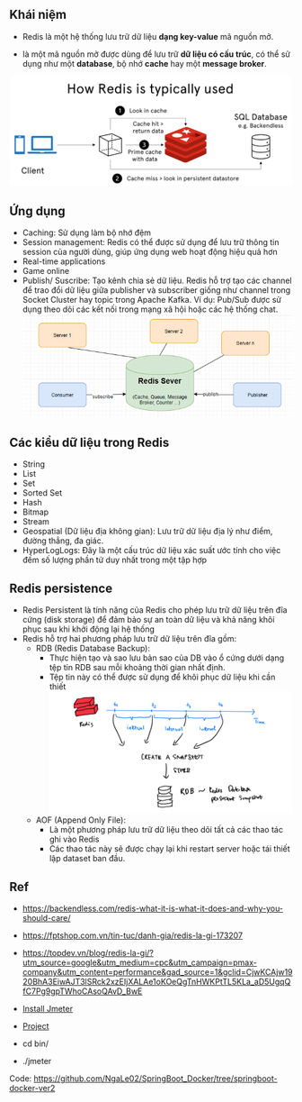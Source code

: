 ## Khái niệm

- Redis là một hệ thống lưu trữ dữ liệu **dạng key-value** mã nguồn mở.

- là một mã nguồn mở được dùng để lưu trữ **dữ liệu có cấu trúc**, có thể sử dụng như một **database**, bộ nhớ **cache** hay một **message broker**.

![alt text](image.png)

## Ứng dụng

- Caching: Sử dụng làm bộ nhớ đệm
- Session management: Redis có thể được sử dụng để lưu trữ thông tin session của người dùng, giúp ứng dụng web hoạt động hiệu quả hơn
- Real-time applications
- Game online
- Publish/ Suscribe: Tạo kênh chia sẻ dữ liệu. Redis hỗ trợ tạo các channel để trao đổi dữ liệu giữa publisher và subscriber giống như channel trong Socket Cluster hay topic trong Apache Kafka. Ví dụ: Pub/Sub được sử dụng theo dõi các kết nối trong mạng xã hội hoặc các hệ thống chat.
  ![alt text](image-1.png)

## Các kiểu dữ liệu trong Redis

- String
- List
- Set
- Sorted Set
- Hash
- Bitmap
- Stream
- Geospatial (Dữ liệu địa không gian): Lưu trữ dữ liệu địa lý như điểm, đường thẳng, đa giác.
- HyperLogLogs: Đây là một cấu trúc dữ liệu xác suất ước tính cho việc đếm số lượng phần tử duy nhất trong một tập hợp

## Redis persistence

- Redis Persistent là tính năng của Redis cho phép lưu trữ dữ liệu trên đĩa cứng (disk storage) để đảm bảo sự an toàn dữ liệu và khả năng khôi phục sau khi khởi động lại hệ thống
- Redis hỗ trợ hai phương pháp lưu trữ dữ liệu trên đĩa gồm:
  - RDB (Redis Database Backup):
    - Thực hiện tạo và sao lưu bản sao của DB vào ổ cứng dưới dạng tệp tin RDB sau mỗi khoảng thời gian nhất định.
    - Tệp tin này có thể được sử dụng để khôi phục dữ liệu khi cần thiết
      ![alt text](image-2.png)
  - AOF (Append Only File):
    - Là một phương pháp lưu trữ dữ liệu theo dõi tất cả các thao tác ghi vào Redis
    - Các thao tác này sẽ được chạy lại khi restart server hoặc tái thiết lập dataset ban đầu.

## Ref

- https://backendless.com/redis-what-it-is-what-it-does-and-why-you-should-care/
- https://fptshop.com.vn/tin-tuc/danh-gia/redis-la-gi-173207
- https://topdev.vn/blog/redis-la-gi/?utm_source=google&utm_medium=cpc&utm_campaign=pmax-company&utm_content=performance&gad_source=1&gclid=CjwKCAjw1920BhA3EiwAJT3lSRck2xzEIjXALAe1oKOeQgTnHWKPtTL5KLa_aD5UgqQfC7Pg9gpTWhoCAsoQAvD_BwE

- [Install Jmeter](https://www.youtube.com/watch?v=0pOVQCDEcxI)
- [Project ](https://github.com/jeonguk/spring-mysql-redis-cache/blob/master/src/main/java/com/jeonguk/web/service/impl/PostServiceImpl.java)
- cd bin/
- ./jmeter

Code: https://github.com/NgaLe02/SpringBoot_Docker/tree/springboot-docker-ver2
